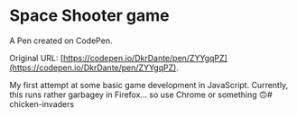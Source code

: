 # Space Shooter game

A Pen created on CodePen.

Original URL: [https://codepen.io/DkrDante/pen/ZYYgqPZ](https://codepen.io/DkrDante/pen/ZYYgqPZ).

My first attempt at some basic game development in JavaScript. Currently, 
this runs rather garbagey in Firefox… so use Chrome or something 🙃# chicken-invaders
